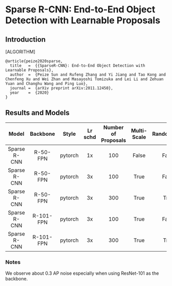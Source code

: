 # Sparse R-CNN: End-to-End Object Detection with Learnable Proposals

## Introduction

[ALGORITHM]

```
@article{peize2020sparse,
  title   =  {{SparseR-CNN}: End-to-End Object Detection with Learnable Proposals},
  author  =  {Peize Sun and Rufeng Zhang and Yi Jiang and Tao Kong and Chenfeng Xu and Wei Zhan and Masayoshi Tomizuka and Lei Li and Zehuan Yuan and Changhu Wang and Ping Luo},
  journal =  {arXiv preprint arXiv:2011.12450},
  year    =  {2020}
}
```

## Results and Models

| Model        | Backbone  | Style   | Lr schd | Number of Proposals |Multi-Scale| RandomCrop  | box AP  | Config | Download |
|:------------:|:---------:|:-------:|:-------:|:-------:            |:-------: |:---------:|:------:|:------:|:--------:|
| Sparse R-CNN | R-50-FPN  | pytorch | 1x      |   100               | False     |  False     |  37.9  |  [config](https://github.com/open-mmlab/mmdetection/tree/master/configs/sparse_rcnn/sparse_rcnn_r50_fpn_1x_coco.py) | [model](https://download.openmmlab.com/mmdetection/v2.0/sparse_rcnn/sparse_rcnn_r50_fpn_1x_coco/sparse_rcnn_r50_fpn_1x_coco_20201222_214453-dc79b137.pth) &#124; [log](https://download.openmmlab.com/mmdetection/v2.0/sparse_rcnn/sparse_rcnn_r50_fpn_1x_coco/sparse_rcnn_r50_fpn_1x_coco_20201222_214453-dc79b137.log.json) |
| Sparse R-CNN | R-50-FPN  | pytorch | 3x      |   100               | True     |   False     |  42.8  |  [config](https://github.com/open-mmlab/mmdetection/tree/master/configs/sparse_rcnn/sparse_rcnn_r50_fpn_mstrain_480-800_3x_coco.py) | [model](https://download.openmmlab.com/mmdetection/v2.0/sparse_rcnn/sparse_rcnn_r50_fpn_mstrain_480-800_3x_coco/sparse_rcnn_r50_fpn_mstrain_480-800_3x_coco_20201218_154234-7bc5c054.pth) &#124; [log](https://download.openmmlab.com/mmdetection/v2.0/sparse_rcnn/sparse_rcnn_r50_fpn_mstrain_480-800_3x_coco/sparse_rcnn_r50_fpn_mstrain_480-800_3x_coco_20201218_154234-7bc5c054.log.json) |
| Sparse R-CNN | R-50-FPN  | pytorch | 3x      |   300               | True      |  True      |  45.0  |  [config](https://github.com/open-mmlab/mmdetection/tree/master/configs/sparse_rcnn/sparse_rcnn_r50_fpn_300_proposals_crop_mstrain_480-800_3x_coco.py) | [model](https://download.openmmlab.com/mmdetection/v2.0/sparse_rcnn/sparse_rcnn_r50_fpn_300_proposals_crop_mstrain_480-800_3x_coco/sparse_rcnn_r50_fpn_300_proposals_crop_mstrain_480-800_3x_coco_20201223_024605-9fe92701.pth) &#124; [log](https://download.openmmlab.com/mmdetection/v2.0/sparse_rcnn/sparse_rcnn_r50_fpn_300_proposals_crop_mstrain_480-800_3x_coco/sparse_rcnn_r50_fpn_300_proposals_crop_mstrain_480-800_3x_coco_20201223_024605-9fe92701.log.json) |
| Sparse R-CNN | R-101-FPN | pytorch | 3x      |   100               | True      |  False     |  44.2  |  [config](https://github.com/open-mmlab/mmdetection/tree/master/configs/sparse_rcnn/sparse_rcnn_r101_fpn_mstrain_480-800_3x_coco.py) | [model](https://download.openmmlab.com/mmdetection/v2.0/sparse_rcnn/sparse_rcnn_r101_fpn_mstrain_480-800_3x_coco/sparse_rcnn_r101_fpn_mstrain_480-800_3x_coco_20201223_121552-6c46c9d6.pth) &#124; [log](https://download.openmmlab.com/mmdetection/v2.0/sparse_rcnn/sparse_rcnn_r101_fpn_mstrain_480-800_3x_coco/sparse_rcnn_r101_fpn_mstrain_480-800_3x_coco_20201223_121552-6c46c9d6.log.json) |
| Sparse R-CNN | R-101-FPN | pytorch | 3x      |   300               | True      |  True      |  46.2  |  [config](https://github.com/open-mmlab/mmdetection/tree/master/configs/sparse_rcnn/sparse_rcnn_r101_fpn_300_proposals_crop_mstrain_480-800_3x_coco.py) | [model](https://download.openmmlab.com/mmdetection/v2.0/sparse_rcnn/sparse_rcnn_r101_fpn_300_proposals_crop_mstrain_480-800_3x_coco/sparse_rcnn_r101_fpn_300_proposals_crop_mstrain_480-800_3x_coco_20201223_023452-c23c3564.pth) &#124; [log](https://download.openmmlab.com/mmdetection/v2.0/sparse_rcnn/sparse_rcnn_r101_fpn_300_proposals_crop_mstrain_480-800_3x_coco/sparse_rcnn_r101_fpn_300_proposals_crop_mstrain_480-800_3x_coco_20201223_023452-c23c3564.log.json) |

### Notes

We observe about 0.3 AP noise especially when using ResNet-101 as the backbone.
